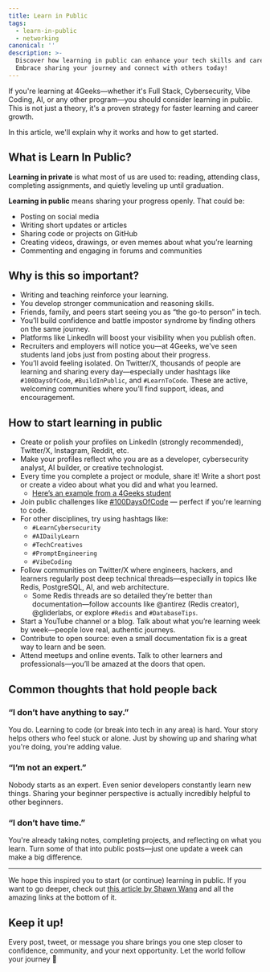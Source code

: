 ```yaml
---
title: Learn in Public
tags:
  - learn-in-public
  - networking
canonical: ''
description: >-
  Discover how learning in public can enhance your tech skills and career.
  Embrace sharing your journey and connect with others today!
---
```


If you're learning at 4Geeks—whether it's Full Stack, Cybersecurity, Vibe Coding, AI, or any other program—you should consider learning in public. This is not just a theory, it's a proven strategy for faster learning and career growth.

In this article, we'll explain why it works and how to get started.

## What is Learn In Public?

**Learning in private** is what most of us are used to: reading, attending class, completing assignments, and quietly leveling up until graduation.

**Learning in public** means sharing your progress openly. That could be:

- Posting on social media
- Writing short updates or articles
- Sharing code or projects on GitHub
- Creating videos, drawings, or even memes about what you’re learning
- Commenting and engaging in forums and communities

## Why is this so important?

- Writing and teaching reinforce your learning.
- You develop stronger communication and reasoning skills.
- Friends, family, and peers start seeing you as “the go-to person” in tech.
- You’ll build confidence and battle impostor syndrome by finding others on the same journey.
- Platforms like LinkedIn will boost your visibility when you publish often.
- Recruiters and employers will notice you—at 4Geeks, we've seen students land jobs just from posting about their progress.
- You’ll avoid feeling isolated. On Twitter/X, thousands of people are learning and sharing every day—especially under hashtags like `#100DaysOfCode`, `#BuildInPublic`, and `#LearnToCode`. These are active, welcoming communities where you’ll find support, ideas, and encouragement.

## How to start learning in public

- Create or polish your profiles on LinkedIn (strongly recommended), Twitter/X, Instagram, Reddit, etc.
- Make your profiles reflect who you are as a developer, cybersecurity analyst, AI builder, or creative technologist.
- Every time you complete a project or module, share it! Write a short post or create a video about what you did and what you learned.
  - [Here’s an example from a 4Geeks student](https://www.linkedin.com/feed/update/urn:li:activity:6750086679345815552/)
- Join public challenges like [#100DaysOfCode](https://www.100daysofcode.com/) — perfect if you're learning to code.
- For other disciplines, try using hashtags like:
  - `#LearnCybersecurity`
  - `#AIDailyLearn`
  - `#TechCreatives`
  - `#PromptEngineering`
  - `#VibeCoding`
- Follow communities on Twitter/X where engineers, hackers, and learners regularly post deep technical threads—especially in topics like Redis, PostgreSQL, AI, and web architecture.
  - Some Redis threads are so detailed they’re better than documentation—follow accounts like @antirez (Redis creator), @gliderlabs, or explore `#Redis` and `#DatabaseTips`.
- Start a YouTube channel or a blog. Talk about what you’re learning week by week—people love real, authentic journeys.
- Contribute to open source: even a small documentation fix is a great way to learn and be seen.
- Attend meetups and online events. Talk to other learners and professionals—you’ll be amazed at the doors that open.

## Common thoughts that hold people back

### “I don’t have anything to say.”

You do. Learning to code (or break into tech in any area) is hard. Your story helps others who feel stuck or alone. Just by showing up and sharing what you're doing, you're adding value.

### “I’m not an expert.”

Nobody starts as an expert. Even senior developers constantly learn new things. Sharing your beginner perspective is actually incredibly helpful to other beginners.

### “I don’t have time.”

You're already taking notes, completing projects, and reflecting on what you learn. Turn some of that into public posts—just one update a week can make a big difference.

---

We hope this inspired you to start (or continue) learning in public. If you want to go deeper, check out [this article by Shawn Wang](https://www.swyx.io/learn-in-public/) and all the amazing links at the bottom of it.

## Keep it up!

Every post, tweet, or message you share brings you one step closer to confidence, community, and your next opportunity. Let the world follow your journey 🚀
